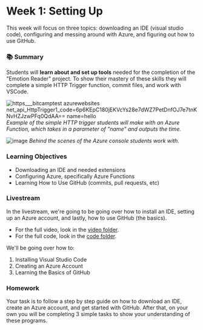 # Week 1: Setting Up

This week will focus on three topics: downloading an IDE (visual studio code), configuring and messing around with Azure, and figuring out how to use GitHub.

### 📚 Summary
Students will **learn about and set up tools** needed for the completion of the "Emotion Reader" project. To show their mastery of these skills they will complete a simple HTTP Trigger function, commit files, and work with VSCode.

![https___bitcamptest azurewebsites net_api_HttpTrigger1_code=6p6KEpC180jEKVcYs28e7dWZ7PetDnfOJ7e7tnKNvHZJzwPFq0QdAA== name=hello](https://user-images.githubusercontent.com/69332964/102018451-50a09c80-3d3b-11eb-8a02-0f1d06a5ca61.gif) <br /> *Example of the simple HTTP trigger students will make with an Azure Function, which takes in a parameter of "name" and outputs the time.*

![image](https://user-images.githubusercontent.com/69332964/102018608-429f4b80-3d3c-11eb-970f-aeacea8f47f7.png)
*Behind the scenes of the Azure console students work with.*

### Learning Objectives

- Downloading an IDE and needed extensions
- Configuring Azure, specifically Azure Functions
- Learning How to Use GitHub (commits, pull requests, etc)

### Livestream

In the livestream, we're going to be going over how to install an IDE, setting up an Azure account, and lastly, how to use GitHub (the basics).

- For the full video, look in the [video folder](https://github.com/bitprj/Bitcamp-Serverless/blob/master/week1/livestream/loom.md).
- For the full code, look in the [code folder](https://github.com/bitprj/Bitcamp-Serverless/tree/master/week1/homework/code/solution).

We'll be going over how to:

1. Installing Visual Studio Code
2. Creating an Azure Account
3. Learning the Basics of GitHub


### Homework

Your task is to follow a step by step guide on how to download an IDE, create an Azure account, and get started with GitHub. After that, on your own you will be completing 3 simple tasks to show your understanding of these programs.
